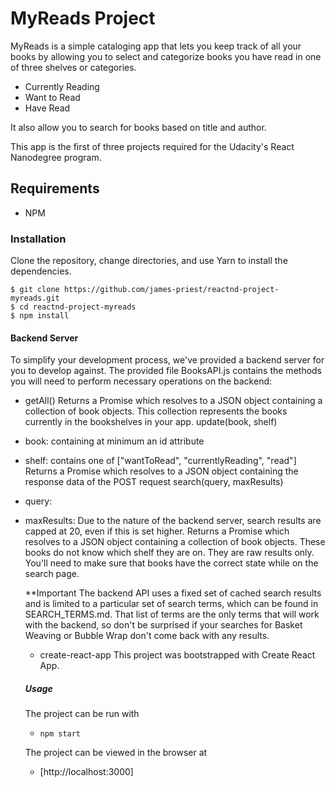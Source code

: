 # MyReads Project

MyReads is a simple cataloging app that lets you keep track of all your books by allowing you to select and categorize books you have read in one of three shelves or categories.

- Currently Reading
- Want to Read
- Have Read

It also allow you to search for books based on title and author.

This app is the first of three projects required for the Udacity's React Nanodegree program.

## Requirements

- NPM

### Installation

Clone the repository, change directories, and use Yarn to install the dependencies.

```Using Git bash
$ git clone https://github.com/james-priest/reactnd-project-myreads.git
$ cd reactnd-project-myreads
$ npm install
```
#### Backend Server
To simplify your development process, we've provided a backend server for you to develop against. The provided file BooksAPI.js contains the methods you will need to perform necessary operations on the backend:

- getAll()
Returns a Promise which resolves to a JSON object containing a collection of book objects.
This collection represents the books currently in the bookshelves in your app.
update(book, shelf)

- book: <Object> containing at minimum an id attribute

- shelf: <String> contains one of ["wantToRead", "currentlyReading", "read"]
Returns a Promise which resolves to a JSON object containing the response data of the POST request
search(query, maxResults)

- query: <String>

- maxResults: <Integer> Due to the nature of the backend server, search results are capped at 20, even if this is set higher.
Returns a Promise which resolves to a JSON object containing a collection of book objects.
These books do not know which shelf they are on. They are raw results only. You'll need to make sure that books have the correct state while on the search page.

**Important
The backend API uses a fixed set of cached search results and is limited to a particular set of search terms, which can be found in SEARCH_TERMS.md. That list of terms are the only terms that will work with the backend, so don't be surprised if your searches for Basket Weaving or Bubble Wrap don't come back with any results.

- create-react-app
This project was bootstrapped with Create React App.

##### Usage

The project can be run with

- `npm start`

The project can be viewed in the browser at

- [http://localhost:3000]